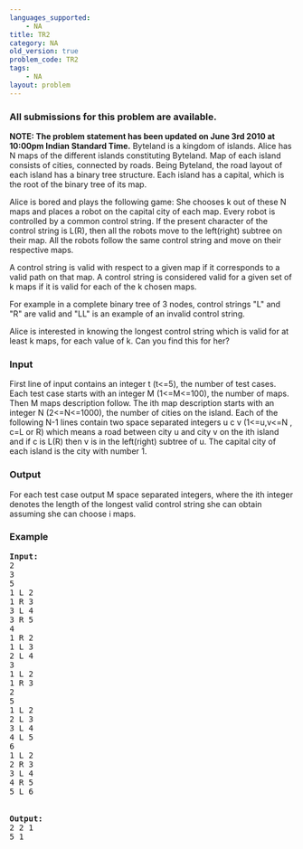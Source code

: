 ```yaml
---
languages_supported:
    - NA
title: TR2
category: NA
old_version: true
problem_code: TR2
tags:
    - NA
layout: problem
---
```

###  All submissions for this problem are available. 

**NOTE: The problem statement has been updated on June 3rd 2010 at 10:00pm Indian Standard Time.** 
Byteland is a kingdom of islands. Alice has N maps of the different islands constituting Byteland. Map of each island consists of cities, connected by roads. Being Byteland, the road layout of each island has a binary tree structure. Each island has a capital, which is the root of the binary tree of its map.

Alice is bored and plays the following game:
 She chooses k out of these N maps and places a robot on the capital city of each map. Every robot is controlled by a common control string. If the present character of the control string is L(R), then all the robots move to the left(right) subtree on their map. All the robots follow the same control string and move on their respective maps.

A control string is valid with respect to a given map if it corresponds to a valid path on that map. A control string is considered valid for a given set of k maps if it is valid for each of the k chosen maps.

For example in a complete binary tree of 3 nodes, control strings "L" and "R" are valid and "LL" is an example of an invalid control string.

Alice is interested in knowing the longest control string which is valid for at least k maps, for each value of k. Can you find this for her?

### Input

First line of input contains an integer t (t<=5), the number of test cases. Each test case starts with an integer M (1<=M<=100), the number of maps. Then M maps description follow.
 The ith map description starts with an integer N (2<=N<=1000), the number of cities on the island. Each of the following N-1 lines contain two space separated integers u c v (1<=u,v<=N , c=L or R) which means a road between city u and city v on the ith island and if c is L(R) then v is in the left(right) subtree of u. The capital city of each island is the city with number 1.

### Output

For each test case output M space separated integers, where the ith integer denotes the length of the longest valid control string she can obtain assuming she can choose i maps.

### Example

<pre><b>Input:</b>
2
3
5
1 L 2
1 R 3
3 L 4
3 R 5
4
1 R 2
1 L 3
2 L 4
3
1 L 2
1 R 3
2
5
1 L 2
2 L 3
3 L 4
4 L 5
6
1 L 2
2 R 3
3 L 4
4 R 5
5 L 6


<b>Output:</b>
2 2 1
5 1

</pre>